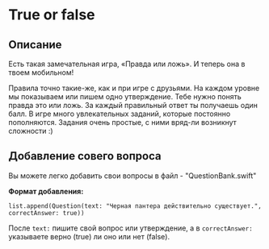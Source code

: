 # True or false

Описание
----------------

Есть такая замечательная игра, «Правда или ложь».  И теперь она в твоем мобильном! 

Правила точно такие-же, как и при игре с друзьями. На каждом уровне мы показываем или пишем одно утверждение.
Тебе нужно понять правда это или ложь. За каждый правильный ответ ты получаешь один балл. 
В игре много увлекательных заданий, которые постоянно пополняются.
Задания очень простые, с ними вряд-ли возникнут сложности :)


Добавление совего вопроса
---------------


Вы можете легко добавить свои вопросы в файл - "QuestionBank.swift"

**Формат добавления:**

`list.append(Question(text: "Черная пантера действительно существует.", correctAnswer: true))`
 
 После  `text:` пишите свой вопрос или утверждение, а в  `correctAnswer:` указываете верно (true) ли оно или нет (false).
